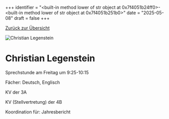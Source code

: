 
+++
identifier = "<built-in method lower of str object at 0x7f4051b24ff0>-<built-in method lower of str object at 0x7f4051b251b0>"
date = "2025-05-08"
draft = false
+++

 [Zurück zur Übersicht](/schule/personen/)

<div class="row">
<div class="column">
<img src="/images/personal/Legenstein.jpg" alt="Christian Legenstein"> 
</div>
<div class="column">

# Christian Legenstein

Sprechstunde am Freitag um 9:25-10:15

Fächer: Deutsch,  Englisch

KV der 3A

KV (Stellvertretung) der 4B







Koordination für: Jahresbericht

</div>
</div> 

